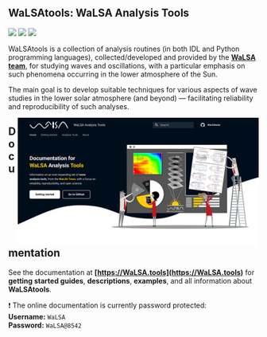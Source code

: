 ## WaLSAtools: WaLSA Analysis Tools

<p align="left">
    <a href="#"><img src="https://img.shields.io/badge/WaLSAtools-v1.0-bd1a1f"></a> 
    <a href="https://walsa.team" title="" target="_blank"><img src="https://img.shields.io/badge/copyright-WaLSA%20Team-000d1a"></a>
    <a href="#"><img src="https://img.shields.io/badge/license-MIT-yellow.svg"></a>
</p>

WaLSAtools is a collection of analysis routines (in both IDL and Python programming languages), collected/developed and provided by the [**WaLSA team**](https://WaLSA.team), for studying waves and oscillations, with a particular emphasis on such phenomena occurring in the lower atmosphere of the Sun.

The main goal is to develop suitable techniques for various aspects of wave studies in the lower solar atmosphere (and beyond) — facilitating reliability and reproducibility of such analyses.

<a href="https://WaLSA.tools" target="_blank"><img align="right" src="docs/assets/screenshots/WaLSAtool_documentation_screenshot.jpg" alt="" width="485" height="auto" /></a>

## Documentation

See the documentation at **[https://WaLSA.tools](https://WaLSA.tools)** for **getting started guides**, **descriptions**, **examples**, and all information about **WaLSAtools**.

:exclamation: The online documentation is currently password protected:<br/>
**Username:** `WaLSA`<br/>
**Password:** `WaLSA@8542`
